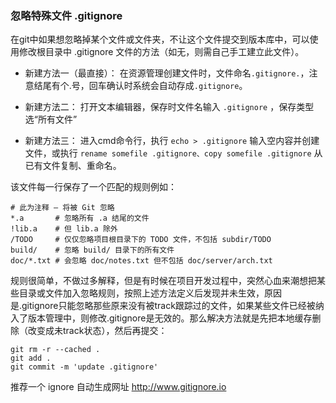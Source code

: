 ### 忽略特殊文件   .gitignore

在git中如果想忽略掉某个文件或文件夹，不让这个文件提交到版本库中，可以使用修改根目录中 .gitignore 文件的方法（如无，则需自己手工建立此文件）。

* 新建方法一（最直接）：
  在资源管理创建文件时，文件命名`.gitignore.`，注意结尾有个.号，回车确认时系统会自动存成`.gitignore`。

* 新建方法二：
  打开文本编辑器，保存时文件名输入 `.gitignore` ，保存类型选“所有文件”

* 新建方法三：
  进入cmd命令行，执行 `echo > .gitignore` 输入空内容并创建文件，或执行 `rename somefile .gitignore、copy somefile .gitignore` 从已有文件复制、重命名。




该文件每一行保存了一个匹配的规则例如：


```
# 此为注释 – 将被 Git 忽略
*.a       # 忽略所有 .a 结尾的文件
!lib.a    # 但 lib.a 除外
/TODO     # 仅仅忽略项目根目录下的 TODO 文件，不包括 subdir/TODO
build/    # 忽略 build/ 目录下的所有文件
doc/*.txt # 会忽略 doc/notes.txt 但不包括 doc/server/arch.txt
```


规则很简单，不做过多解释，但是有时候在项目开发过程中，突然心血来潮想把某些目录或文件加入忽略规则，按照上述方法定义后发现并未生效，原因是.gitignore只能忽略那些原来没有被track跟踪过的文件，如果某些文件已经被纳入了版本管理中，则修改.gitignore是无效的。那么解决方法就是先把本地缓存删除（改变成未track状态），然后再提交：
```github
git rm -r --cached .
git add .
git commit -m 'update .gitignore'
```


推荐一个 ignore 自动生成网址 http://www.gitignore.io

